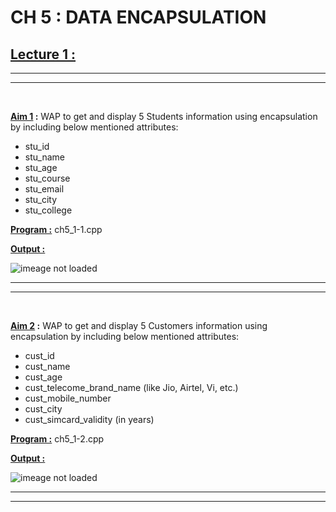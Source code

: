 CH 5 : DATA ENCAPSULATION
=========================

## **<u>Lecture 1 :**</u>
***
*** 
<br>

**<u>Aim 1</u> :** WAP to get and display 5 Students information using
encapsulation by including below mentioned
attributes:
- stu_id
- stu_name
- stu_age
- stu_course
- stu_email
- stu_city
- stu_college

**<u>Program :</u>** ch5_1-1.cpp

**<u>Output :</u>**

![imeage not loaded](https://github.com/SumitSojitra/Cpp_language/blob/master/ch5/lec1/images/1.png)

***
***
<br>

**<u>Aim 2</u> :** WAP to get and display 5 Customers
information using encapsulation by including
below mentioned attributes:
- cust_id
- cust_name
- cust_age
- cust_telecome_brand_name (like Jio, Airtel, Vi, etc.)
- cust_mobile_number
- cust_city
- cust_simcard_validity (in years)

**<u>Program :</u>** ch5_1-2.cpp

**<u>Output :</u>**

![imeage not loaded](https://github.com/SumitSojitra/Cpp_language/blob/master/ch5/lec1/images/2.png)

***
***
